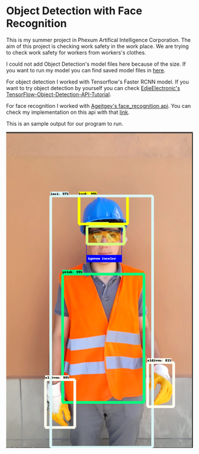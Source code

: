 # Object Detection with Face Recognition
This is my summer project in Phexum Artifical Intelligence Corporation. The aim of this project is checking work safety in the work place. We are trying to check work safety for workers from workers's clothes. 

I could not add Object Detection's model files here because of the size. If you want to run my model you can find saved model files in [here](https://drive.google.com/open?id=1ApEZ1QayS0wxJqLM2vGC1G7pzBVA8aMD).

For object detection I worked with Tensorflow's Faster RCNN model. If you want to try object detection by yourself you can check [EdjeElectronic's TensorFlow-Object-Detection-API-Tutorial](https://github.com/EdjeElectronics/TensorFlow-Object-Detection-API-Tutorial-Train-Multiple-Objects-Windows-10).

For face recognition I worked with [Ageitgey's face_recognition api](https://github.com/ageitgey/face_recognition). You can check my implementation on this api with that [link](https://github.com/fzehracetin/face_recognition).

This is an sample output for our program to run. 


![Sample Output](sample_output.png)
